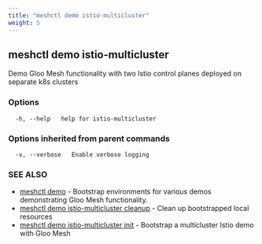 ```yaml
---
title: "meshctl demo istio-multicluster"
weight: 5
---
```

## meshctl demo istio-multicluster

Demo Gloo Mesh functionality with two Istio control planes deployed on separate k8s clusters

### Options

```
  -h, --help   help for istio-multicluster
```

### Options inherited from parent commands

```
  -v, --verbose   Enable verbose logging
```

### SEE ALSO

* [meshctl demo](../meshctl_demo)	 - Bootstrap environments for various demos demonstrating Gloo Mesh functionality.
* [meshctl demo istio-multicluster cleanup](../meshctl_demo_istio-multicluster_cleanup)	 - Clean up bootstrapped local resources
* [meshctl demo istio-multicluster init](../meshctl_demo_istio-multicluster_init)	 - Bootstrap a multicluster Istio demo with Gloo Mesh

